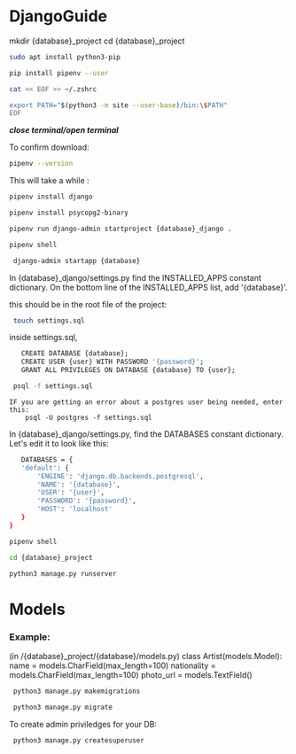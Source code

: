 # DjangoGuide

mkdir {database}_project
cd {database}_project

```sh
sudo apt install python3-pip
```
```sh
pip install pipenv --user
```

```sh
cat << EOF >> ~/.zshrc

export PATH="$(python3 -m site --user-base)/bin:\$PATH"
EOF
```

***close terminal/open terminal***

To confirm download:

```sh
pipenv --version 
```
This will take a while :

```sh
pipenv install django 
```

```sh
pipenv install psycopg2-binary  
```
```sh
pipenv run django-admin startproject {database}_django .
```
```sh
pipenv shell
```
```sh
 django-admin startapp {database}
```
 In {database}_django/settings.py find the INSTALLED_APPS constant dictionary. On the bottom line of the INSTALLED_APPS list, add '{database}'. 

this should be in the root file of the project:
```sh
 touch settings.sql
```


 inside settings.sql,
 ```sh
    CREATE DATABASE {database};
    CREATE USER {user} WITH PASSWORD '{password}';
    GRANT ALL PRIVILEGES ON DATABASE {database} TO {user};
```
```sh
 psql -f settings.sql
```

    IF you are getting an error about a postgres user being needed, enter this:
        psql -U postgres -f settings.sql

In {database}_django/settings.py, find the DATABASES constant dictionary. Let's edit it to look like this:
 ```sh
    DATABASES = {
    'default': {
        'ENGINE': 'django.db.backends.postgresql',
        'NAME': '{database}',
        'USER': '{user}',
        'PASSWORD': '{password}',
        'HOST': 'localhost'
    }
}
```
```sh
pipenv shell
```
```sh
cd {database}_project
```
```sh
python3 manage.py runserver
```
# Models 

### Example: 
(in /{database}_project/{database}/models.py)
class Artist(models.Model):
    name = models.CharField(max_length=100)
    nationality = models.CharField(max_length=100)
    photo_url = models.TextField()
```sh    
 python3 manage.py makemigrations
```
```sh
 python3 manage.py migrate
```
To create admin priviledges for your DB:
```sh
 python3 manage.py createsuperuser
```


